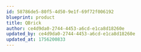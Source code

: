 ```yaml
---
id: 58786de5-80f5-4d50-9e1f-69f72f006192
blueprint: product
title: QBrick
author: ce4d9da0-2744-4453-a6cd-e1ca8d18260e
updated_by: ce4d9da0-2744-4453-a6cd-e1ca8d18260e
updated_at: 1756200833
---
```

